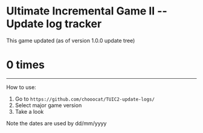# Ultimate Incremental Game II -- Update log tracker
This game updated (as of version 1.0.0 update tree)
# 0 times
---------------------------------
How to use:
1. Go to `https://github.com/chooocat/TUIC2-update-logs/`
2. Select major game version
3. Take a look
   
Note the dates are used by dd/mm/yyyy
